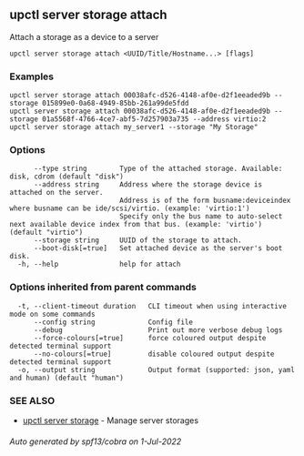 ## upctl server storage attach

Attach a storage as a device to a server

```
upctl server storage attach <UUID/Title/Hostname...> [flags]
```

### Examples

```
upctl server storage attach 00038afc-d526-4148-af0e-d2f1eeaded9b --storage 015899e0-0a68-4949-85bb-261a99de5fdd
upctl server storage attach 00038afc-d526-4148-af0e-d2f1eeaded9b --storage 01a5568f-4766-4ce7-abf5-7d257903a735 --address virtio:2
upctl server storage attach my_server1 --storage "My Storage"
```

### Options

```
      --type string        Type of the attached storage. Available: disk, cdrom (default "disk")
      --address string     Address where the storage device is attached on the server. 
                           Address is of the form busname:deviceindex where busname can be ide/scsi/virtio. (example: 'virtio:1')
                           Specify only the bus name to auto-select next available device index from that bus. (example: 'virtio') (default "virtio")
      --storage string     UUID of the storage to attach.
      --boot-disk[=true]   Set attached device as the server's boot disk.
  -h, --help               help for attach
```

### Options inherited from parent commands

```
  -t, --client-timeout duration   CLI timeout when using interactive mode on some commands
      --config string             Config file
      --debug                     Print out more verbose debug logs
      --force-colours[=true]      force coloured output despite detected terminal support
      --no-colours[=true]         disable coloured output despite detected terminal support
  -o, --output string             Output format (supported: json, yaml and human) (default "human")
```

### SEE ALSO

* [upctl server storage](upctl_server_storage.md)	 - Manage server storages

###### Auto generated by spf13/cobra on 1-Jul-2022
